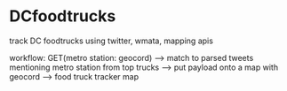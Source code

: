 # DCfoodtrucks
track DC foodtrucks using twitter, wmata, mapping apis

workflow: GET(metro station: geocord) --> match to parsed tweets mentioning metro station from top trucks --> put payload onto a map with geocord --> food truck tracker map
